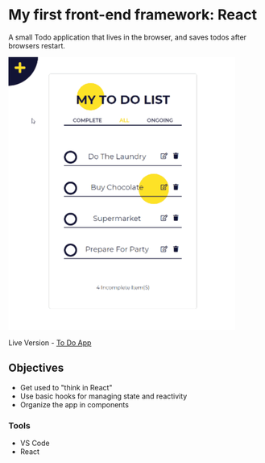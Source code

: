 # My first front-end framework: React

 A small Todo application that lives in the browser, and saves todos after browsers restart.

![Demo](public/todo_list_demo.gif)

Live Version - [To Do App](https://todo-app-by-react.netlify.app)


## Objectives

- Get used to "think in React"
- Use basic hooks for managing state and reactivity
- Organize the app in components



### Tools

- VS Code
- React